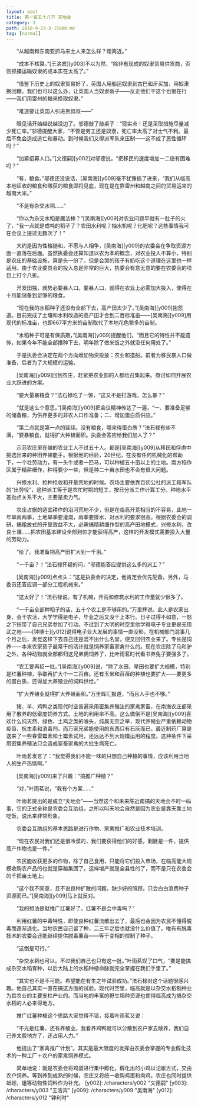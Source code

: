 ```yaml
---
layout: post
title: 第一百五十八节 天地会
category: 3
path: 2010-9-23-3-15800.md
tag: [normal]
---
```


　　“从越南和东南亚抓马来土人来怎么样？距离近。”

　　“成本不核算。”[王洛宾][y003]不以为然，“除非有现成的奴隶贸易供货商，否则抓捕运输奴隶的成本实在太高了。”

　　“借鉴下历史上的奴隶贸易好了，英国人用船运奴隶到古巴和牙买加，用奴隶换回糖。我们也可以这么办，让英国人当奴隶贩子——反正他们干这个也很在行——我们用雷州的糖来换取奴隶。”

　　“难道要让英国人引进黑叔叔——”

　　眼见话开始越说越没边了。邬德敲了敲桌子：“现实点！还是采取措施尽量减少死亡率。”邬德提醒大家，“不管是劳工还是奴隶，死亡率太高了对士气不利。最后不免会造成逃亡和暴动。到时候我们又得派军队来压制——这不成了恶性循环吗？”

　　“加紧招募人口。”[文德嗣][y002]对邬德说，“把移民的速度增加一二倍有困难吗？”

　　“有，粮食。”邬德还没说话，[吴南海][y009]毫不犹豫插了进来，“我们从临高本地征收的粮食和缴获的粮食即将见底，现在是在靠雷州和越南之间的贸易运来的越南大米。”

　　“不是有杂交水稻……”

　　“你以为杂交水稻是魔法棒？”[吴南海][y009]对农业问题早就有一肚子的火了，“我一点就是成吨的稻子了？农田水利呢？抽水机呢？化肥呢？这些事情我可在会议上提过无数次了！”

　　大约是因为性格随和，不愿与人相争，[吴南海][y009]的农委会在争取资源方面一直落在后面。虽然执委会还算知道以农为本的概念，对农业投入不算小，特别是农庄的基础设施，算是头一份了。但是会哭的孩子有奶吃这个道理在这里也一样适用。由于农业委员会的投入总是非常的巨大，执委会有意无意的要在农委会的项目上打个八折。

　　开发田独，就势必要暴人口。要暴人口，就得在农业上必需加大投入，使得在十月能储备到足够的粮食。

　　“现在我的水稻种子还没有全部下去，高产田太少了。”[吴南海][y009]抱怨道。目前完成了土壤和水利改造的高产田才合到二百标准亩——[吴南海][y009]用现代的标准亩，也即667平方米的亩制取代了本地花色繁多的亩制。

　　“水稻种子可是有保质期，”[吴南海][y009]提醒他们，“而且它的特性并不能遗传，如果今年不能全部播种下去，明年除了做米饭之外就没任何用处了。”

　　于是执委会决定在两个方向增加物资投放：农业和造船。前者为移民暴人口做准备，后者为了大规模的运输。

　　[吴南海][y009]回到农庄，赶紧把农业部的人都给召集起来。商讨如何开展农业大跃进的方案。

　　“要大量暴粮食？”法石禄吃了一惊，“这又不是打游戏，怎么暴？”

　　“就是这么个意思。”[吴南海][y009]把会议精神传达了一遍，“一、要准备足够的储备粮，为供养更多的非农人口作准备；二、增加蛋白质供应。”

　　“第二点就是第一点的延续。没有粮食，哪来得蛋白质？”法石禄有些不满，“要暴粮食，就得扩大种植面积。执委会答应给我们加人了？”

　　示范农庄里在编的农业工人不过五十人。都是[吴南海][y009]从移民和俘虏中挑选出来的种田养殖能手。根据他的经验，20世纪，在没有任何机械化的帮助下，一个壮劳动力，有一头牛或者一匹马，可以种植五十亩以上的土地。南方稻作区属于精耕细作，种得要少一些，但是种二十亩水田也不会有很大问题。

　　兴修水利、抢种抢收和开垦荒地的时候。农场主要依靠百仞公社的派工和军队的“出劳役”，这种派工等于是农忙时期的短工，按日分派工作计算工分。种地水平差劲点关系不大，主要是卖力气。

　　农庄占据的适宜耕作的沿河荒地不少，但是在临高开荒相当的不容易，此地一年旱雨两季，土地旱季要灌溉，雨季要排水，对水利的要求很高。根据农委会的调研，搞粗放式的开垦效益不大，必需搞精耕细作型的高产田地模式，兴修水利，改良土壤……把农田基本建设全部到位才能获得高产，这样的开发模式需要投入大量的劳动力。

　　“给了。我准备把高产田扩大到一千亩。”

　　“一千亩？！”法石禄怀疑的问，“邬德能答应提供这么多的派工？”

　　[吴南海][y009]点点头：“这是执委会的决定，他肯定会优先配备。另外，马委员还答应调一部分工程机械来。”

　　“这太好了！”法石禄说。有了机械，开荒和修筑水利的工作量就少很多了。

　　“一千亩全部种稻子的话，五十个农工是不够用的。”万里辉说。此人是农家出身，会干农活，大学学得是电子，毕业之后又没干上本行。日子过得不如意，一怒之下拐带了自己兄弟参加了行动。不过到了大明的时空里他学得电子专业更是无用武之地——[钟博士][y012]说得电子业大发展的事情一直没影。在机械部门混事几个月之后，发觉这样下去自己还是混不出什么名堂，便又回归农业来了。专长是饲养——本来农家孩子最常干的活计就是饲养家畜家禽什么的。现在农庄除了马和驴之外，各种动物就全部都归这兄弟俩饲养了，比叶雨茗时代看书养兔子要强多了。

　　“农工要再招一批。”[吴南海][y009]说，“除了水田，旱田也要扩大规模，特别是红薯种植，争取再扩大个一二百亩。还有玉米和苜蓿的种植也要扩大——要更多的蛋白质，还得加大养殖业的饲料供给。”

　　“扩大养殖业就得扩大养殖面积。”万里辉汇报道，“而且人手也不够。”

　　猪、羊、鸡鸭之类现代时空普遍采用密集养殖法的家禽家畜，在南海农庄都采用了散养的低密度饲养方式。土地的利用率不高。这么做倒不是[吴南海][y009]喜欢什么纯天然、绿色、土鸡之类的噱头，纯属无奈之举，现代养殖业严重依赖动物疫苗、抗生素和消毒剂。而万家兄弟能使用的东西只有石灰而已，最近制药厂算是送来了一些春雷霉素和土霉素试用，还远达不到大规模运用的程度。这种条件下采用密集养殖法只会造成家畜家禽的大批生病死亡。

　　叶雨茗发言了：“我觉得我们不能一味的只想自己种植的事情，应该利用当地人的生产热情啊。”

　　[吴南海][y009]来了兴趣：“搞推广种植？”

　　“对，”叶雨茗说，“我有个方案……”

　　叶雨茗提出的是成立“天地会”——当然这个和未来陈近南搞的天地会不时一码事，它的正式全称是农委会互助组，之所以叫天地会自然是因为农业是靠天靠土地吃饭，说出来非常形象。

　　农委会互助组的基本思路是进行作物、家禽推广和农业技术培训。

　　“现在农民对我们还是很冷漠的，我们要获得他们的好感，剿匪是一件，提供高产作物也是一件。”

　　农民能收获更多的作物，除了自己食用，只能将它们投入市场，在临高能大规模收购农产品的也就是穿越集团了。这样增产就是全县性的了，而不是只在农委会的千把亩土地上。

　　“这个我不同意，且不说良种扩散的问题。缺少好的照顾，只会白白浪费种子资源而已。”[吴南海][y009]马上就反对。

　　“我的想法是就推广红薯好了。红薯不是会中毒吗？”

　　利用红薯的中毒特性，即使良种红薯流散出去了，最后也会因为农民不懂得脱毒而逐渐退化。当地农民自己留了种，二三年之后也就没什么价值了。唯有有脱毒技术的农委会还能继续提供脱毒薯苗——等于变相的控制了种子。

　　“这倒是可行。”

　　“杂交水稻也可以。不过我们自己也只有这一批。”叶雨茗叹了口气，“要是能搞成杂交水稻育种，以后大陆上的水稻种植命脉就完全掌握在我们手里了。”

　　“其实也不是不可能。希望能在有生之年试验成功。”法石禄对这个话题很感兴趣。他自己其实一直在搞这方面的试验。现代时空里，临高就是以杂交水稻制种业为其农业的主要支柱产业的。而当地的丰富的野生稻种资源也使得临高成为搞杂交水稻的人必来得地方。

　　推广红薯种植这个思路大家觉得不错，接着叶雨茗又说：

　　“不光是红薯，还有养殖业。我看养鸡鸭就可以分散到农户家去散养，我们自己养太费地方了，还占用人力。”

　　他提出了“家禽推广计划”。其实是最大限度的发挥由农委会掌握的专业孵化技术的一种工厂＋农户的家禽饲养模式。

　　简单地说：就是农委会将鸡蛋进行集中孵化，孵化出的小鸡以记帐方式，交由农户饲养。等到养到成熟的时候，农庄又将统一收购鸡蛋和肉鸡，农庄也同时提供蚯蚓，蛆等动物性饲料作为补充。
[y002]: /characters/y002 "文德嗣"
[y003]: /characters/y003 "王洛宾"
[y009]: /characters/y009 "吴南海"
[y012]: /characters/y012 "钟利时"
